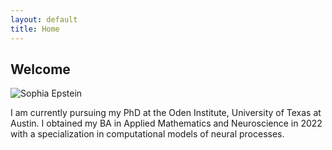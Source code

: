 ```yaml
---
layout: default
title: Home
---
```


<section id="home">
    <h2>Welcome</h2>
    <div class="bio-section">
        <img src="https://oden.utexas.edu/media/directory-assets/profile-imgs/Sophia_Epstein.png" alt="Sophia Epstein">
        <p class="bio-text">I am currently pursuing my PhD at the Oden Institute, University of Texas at Austin. I obtained my BA in Applied Mathematics and Neuroscience in 2022 with a specialization in computational models of neural processes.</p>
    </div>
</section>
